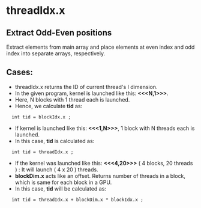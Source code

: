 # threadIdx.x 
## Extract Odd-Even positions

Extract elements from main array and place elements at even index and odd index into separate arrays, respectively.


## Cases:
- threadIdx.x returns the ID of current thread's I dimension.
- In the given program, kernel is launched like this: **<<<N,1>>>**.
- Here, N blocks with 1 thread each is launched.
- Hence, we calculate **tid** as:
```
  int tid = blockIdx.x ;
```

- If kernel is launched like this: **<<<1,N>>>**, 1 block with N threads each is launched.
- In this case, **tid** is calculated as:
```
  int tid = threadIdx.x ;
```

- If the kernel was launched like this: **<<<4,20>>>** ( 4 blocks, 20 threads ) : It will launch ( 4 x 20 ) threads.
- **blockDim.x** acts like an offset. Returns number of threads in a block, which is same for each block in a GPU.
- In this case, **tid** will be calculated as:
```
  int tid = threadIdx.x + blockDim.x * blockIdx.x ;
```
